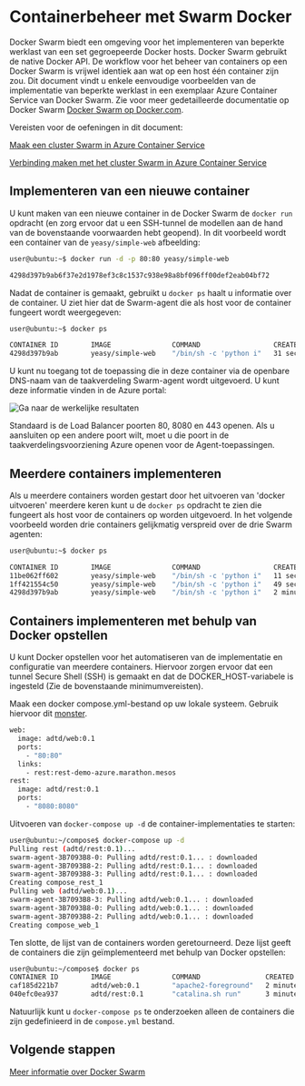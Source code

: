 <properties
   pageTitle="Azure Container container servicebeheer met Docker Swarm | Microsoft Azure"
   description="Containers op een Docker Swarm in Azure Container Service implementeren"
   services="container-service"
   documentationCenter=""
   authors="neilpeterson"
   manager="timlt"
   editor=""
   tags="acs, azure-container-service"
   keywords="Docker, Containers, Micro-services, Mesos, Azure"/>

<tags
   ms.service="container-service"
   ms.devlang="na"
   ms.topic="get-started-article"
   ms.tgt_pltfrm="na"
   ms.workload="na"
   ms.date="09/13/2016"
   ms.author="timlt"/>

# <a name="container-management-with-docker-swarm"></a>Containerbeheer met Swarm Docker

Docker Swarm biedt een omgeving voor het implementeren van beperkte werklast van een set gegroepeerde Docker hosts. Docker Swarm gebruikt de native Docker API. De workflow voor het beheer van containers op een Docker Swarm is vrijwel identiek aan wat op een host één container zijn zou. Dit document vindt u enkele eenvoudige voorbeelden van de implementatie van beperkte werklast in een exemplaar Azure Container Service van Docker Swarm. Zie voor meer gedetailleerde documentatie op Docker Swarm [Docker Swarm op Docker.com](https://docs.docker.com/swarm/).

Vereisten voor de oefeningen in dit document:

[Maak een cluster Swarm in Azure Container Service](container-service-deployment.md)

[Verbinding maken met het cluster Swarm in Azure Container Service](container-service-connect.md)

## <a name="deploy-a-new-container"></a>Implementeren van een nieuwe container

U kunt maken van een nieuwe container in de Docker Swarm de `docker run` opdracht (en zorg ervoor dat u een SSH-tunnel de modellen aan de hand van de bovenstaande voorwaarden hebt geopend). In dit voorbeeld wordt een container van de `yeasy/simple-web` afbeelding:


```bash
user@ubuntu:~$ docker run -d -p 80:80 yeasy/simple-web

4298d397b9ab6f37e2d1978ef3c8c1537c938e98a8bf096ff00def2eab04bf72
```

Nadat de container is gemaakt, gebruikt u `docker ps` haalt u informatie over de container. U ziet hier dat de Swarm-agent die als host voor de container fungeert wordt weergegeven:


```bash
user@ubuntu:~$ docker ps

CONTAINER ID        IMAGE               COMMAND                  CREATED             STATUS              PORTS                 NAMES
4298d397b9ab        yeasy/simple-web    "/bin/sh -c 'python i"   31 seconds ago      Up 9 seconds        10.0.0.5:80->80/tcp   swarm-agent-34A73819-1/happy_allen
```  

U kunt nu toegang tot de toepassing die in deze container via de openbare DNS-naam van de taakverdeling Swarm-agent wordt uitgevoerd. U kunt deze informatie vinden in de Azure portal:  


![Ga naar de werkelijke resultaten](media/real-visit.jpg)  

Standaard is de Load Balancer poorten 80, 8080 en 443 openen. Als u aansluiten op een andere poort wilt, moet u die poort in de taakverdelingsvoorziening Azure openen voor de Agent-toepassingen.

## <a name="deploy-multiple-containers"></a>Meerdere containers implementeren

Als u meerdere containers worden gestart door het uitvoeren van 'docker uitvoeren' meerdere keren kunt u de `docker ps` opdracht te zien die fungeert als host voor de containers op worden uitgevoerd. In het volgende voorbeeld worden drie containers gelijkmatig verspreid over de drie Swarm agenten:  


```bash
user@ubuntu:~$ docker ps

CONTAINER ID        IMAGE               COMMAND                  CREATED             STATUS              PORTS                 NAMES
11be062ff602        yeasy/simple-web    "/bin/sh -c 'python i"   11 seconds ago      Up 10 seconds       10.0.0.6:83->80/tcp   swarm-agent-34A73819-2/clever_banach
1ff421554c50        yeasy/simple-web    "/bin/sh -c 'python i"   49 seconds ago      Up 48 seconds       10.0.0.4:82->80/tcp   swarm-agent-34A73819-0/stupefied_ride
4298d397b9ab        yeasy/simple-web    "/bin/sh -c 'python i"   2 minutes ago       Up 2 minutes        10.0.0.5:80->80/tcp   swarm-agent-34A73819-1/happy_allen
```  

## <a name="deploy-containers-by-using-docker-compose"></a>Containers implementeren met behulp van Docker opstellen

U kunt Docker opstellen voor het automatiseren van de implementatie en configuratie van meerdere containers. Hiervoor zorgen ervoor dat een tunnel Secure Shell (SSH) is gemaakt en dat de DOCKER_HOST-variabele is ingesteld (Zie de bovenstaande minimumvereisten).

Maak een docker compose.yml-bestand op uw lokale systeem. Gebruik hiervoor dit [monster](https://raw.githubusercontent.com/rgardler/AzureDevTestDeploy/master/docker-compose.yml).

```bash
web:
  image: adtd/web:0.1
  ports:
    - "80:80"
  links:
    - rest:rest-demo-azure.marathon.mesos
rest:
  image: adtd/rest:0.1
  ports:
    - "8080:8080"

```

Uitvoeren van `docker-compose up -d` de container-implementaties te starten:


```bash
user@ubuntu:~/compose$ docker-compose up -d
Pulling rest (adtd/rest:0.1)...
swarm-agent-3B7093B8-0: Pulling adtd/rest:0.1... : downloaded
swarm-agent-3B7093B8-2: Pulling adtd/rest:0.1... : downloaded
swarm-agent-3B7093B8-3: Pulling adtd/rest:0.1... : downloaded
Creating compose_rest_1
Pulling web (adtd/web:0.1)...
swarm-agent-3B7093B8-3: Pulling adtd/web:0.1... : downloaded
swarm-agent-3B7093B8-0: Pulling adtd/web:0.1... : downloaded
swarm-agent-3B7093B8-2: Pulling adtd/web:0.1... : downloaded
Creating compose_web_1
```

Ten slotte, de lijst van de containers worden geretourneerd. Deze lijst geeft de containers die zijn geïmplementeerd met behulp van Docker opstellen:


```bash
user@ubuntu:~/compose$ docker ps
CONTAINER ID        IMAGE               COMMAND                CREATED             STATUS              PORTS                     NAMES
caf185d221b7        adtd/web:0.1        "apache2-foreground"   2 minutes ago       Up About a minute   10.0.0.4:80->80/tcp       swarm-agent-3B7093B8-0/compose_web_1
040efc0ea937        adtd/rest:0.1       "catalina.sh run"      3 minutes ago       Up 2 minutes        10.0.0.4:8080->8080/tcp   swarm-agent-3B7093B8-0/compose_rest_1
```

Natuurlijk kunt u `docker-compose ps` te onderzoeken alleen de containers die zijn gedefinieerd in de `compose.yml` bestand.

## <a name="next-steps"></a>Volgende stappen

[Meer informatie over Docker Swarm](https://docs.docker.com/swarm/)
